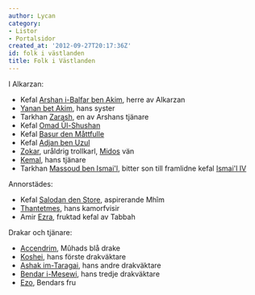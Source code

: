 ```yaml
---
author: Lycan
category:
- Listor
- Portalsidor
created_at: '2012-09-27T20:17:36Z'
id: folk i västlanden
title: Folk i Västlanden
---
```

I Alkarzan:

-   Kefal [Arshan i-Balfar ben Akim], herre av Alkarzan
-   [Yanan bet Akim], hans syster
-   Tarkhan [Zarash], en av Arshans tjänare
-   Kefal [Omad Ûl-Shushan]
-   Kefal [Basur den Måttfulle]
-   Kefal [Adjan ben Uzul]
-   [Zokar], uråldrig trollkarl, [Midos] vän
-   [Kemal], hans tjänare
-   Tarkhan [Massoud ben Ismai'l], bitter son till framlidne kefal [Ismai'l IV]

Annorstädes:

-   Kefal [Salodan den Store], aspirerande Mhîm
-   [Thantetmes], hans kamorfvisir
-   Amir [Ezra], fruktad kefal av Tabbah

Drakar och tjänare:

-   [Accendrim], Mûhads blå drake
-   [Koshei], hans förste drakväktare
-   [Ashak im-Taragai], hans andre drakväktare
-   [Bendar i-Mesewi], hans tredje drakväktare
-   [Ezo], Bendars fru

  [Arshan i-Balfar ben Akim]: Arshan_i-Balfar_ben_Akim
  [Yanan bet Akim]: Yanan_bet_Akim
  [Zarash]: Zarash
  [Omad Ûl-Shushan]: Omad_Ûl-Shushan
  [Basur den Måttfulle]: Basur_den_Måttfulle
  [Adjan ben Uzul]: Adjan_ben_Uzul
  [Zokar]: Zokar
  [Midos]: Mido
  [Kemal]: Kemal
  [Massoud ben Ismai'l]: Massoud_ben_Ismail
  [Ismai'l IV]: Ismail_IV
  [Salodan den Store]: Salodan_den_Store
  [Thantetmes]: Thantetmes
  [Ezra]: Ezra
  [Accendrim]: Accendrim
  [Koshei]: Koshei
  [Ashak im-Taragai]: Ashak_im-Taragai
  [Bendar i-Mesewi]: Bendar_i-Mesewi
  [Ezo]: Ezo